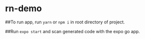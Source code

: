 # rn-demo

##To run app, run `yarn` or `npm i` in root directory of project.

##Run `expo start` and scan generated code with the expo go app.

